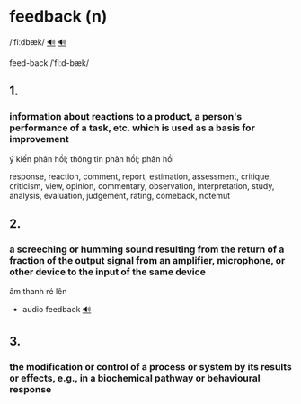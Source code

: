 # feedback (n)

/ˈfiːdbæk/ [🔊](https://www.oxfordlearnersdictionaries.com/media/english/uk_pron/f/fee/feedb/feedback__gb_2.mp3) [🔊](https://www.oxfordlearnersdictionaries.com/media/english/us_pron/f/fee/feedb/feedback__us_2.mp3)

feed-back /ˈfiːd-bæk/

## 1.

### information about reactions to a product, a person's performance of a task, etc. which is used as a basis for improvement

ý kiến phản hồi; thông tin phản hồi; phản hồi

response, reaction, comment, report, estimation, assessment, critique, criticism, view, opinion, commentary, observation, interpretation, study, analysis, evaluation, judgement, rating, comeback, notemut

## 2.

### a screeching or humming sound resulting from the return of a fraction of the output signal from an amplifier, microphone, or other device to the input of the same device

âm thanh ré lên

- audio feedback [🔊](https://upload.wikimedia.org/wikipedia/commons/4/44/Acoustic_Feedback.ogg)

## 3.

### the modification or control of a process or system by its results or effects, e.g., in a biochemical pathway or behavioural response

